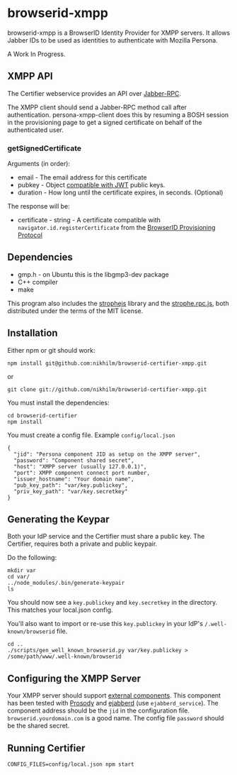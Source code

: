 # browserid-xmpp

browserid-xmpp is a BrowserID Identity Provider for XMPP servers. It allows
Jabber IDs to be used as identities to authenticate with Mozilla Persona.

A Work In Progress.

XMPP API
--------

The Certifier webservice provides an API over
[Jabber-RPC](http://xmpp.org/extensions/xep-0009.html).

The XMPP client should send a Jabber-RPC method call after authentication.
persona-xmpp-client does this by resuming a BOSH session in the provisioning
page to get a signed certificate on behalf of the authenticated user.

### getSignedCertificate

Arguments (in order):

* email - The email address for this certificate
* pubkey - Object [compatible with JWT](https://github.com/mozilla/jwcrypto) public keys.
* duration - How long until the certificate expires, in seconds. (Optional)

The response will be:
  * certificate - string - A certificate compatible with
     `navigator.id.registerCertificate` from the [BrowserID Provisioning
    Protocol](https://developer.mozilla.org/en/BrowserID/Guide_to_Implementing_a_Persona_IdP)

Dependencies
------------

* gmp.h - on Ubuntu this is the libgmp3-dev package
* C++ compiler
* make

This program also includes the [strophejs](http://strophe.im/strophejs/)
library and the
[strophe.rpc.js](https://github.com/strophe/strophejs-plugins/tree/master/rpc),
both distributed under the terms of the MIT license.

Installation
------------

Either npm or git should work:

    npm install git@github.com:nikhilm/browserid-certifier-xmpp.git

or

    git clone git://github.com/nikhilm/browserid-certifier-xmpp.git

You must install the dependencies:

    cd browserid-certifier
    npm install

You must create a config file. Example ``config/local.json``

    {
      "jid": "Persona component JID as setup on the XMPP server",
      "password": "Component shared secret",
      "host": "XMPP server (usually 127.0.0.1)",
      "port": XMPP component connect port number,
      "issuer_hostname": "Your domain name",
      "pub_key_path": "var/key.publickey",
      "priv_key_path": "var/key.secretkey"
    }

Generating the Keypar
---------------------

Both your IdP service and the Certifier must share a public key.
The Certifier, requires both a private and public keypair.

Do the following:

    mkdir var
    cd var/
    ../node_modules/.bin/generate-keypair
    ls

You should now see a ``key.publickey`` and ``key.secretkey``
in the directory. This matches your local.json config.

You'll also want to import or re-use this ``key.publickey`` in
your IdP's ``/.well-known/browserid`` file.

    cd ..
    ./scripts/gen_well_known_browserid.py var/key.publickey > /some/path/www/.well-known/browserid

Configuring the XMPP Server
---------------------------

Your XMPP server should support [external
components](http://xmpp.org/extensions/xep-0114.html). This component has been
tested with [Prosody](http://prosody.im/doc/components) and
[ejabberd](https://git.process-one.net/ejabberd/mainline/blobs/raw/v2.1.11/doc/guide.html) (use `ejabberd_service`). The component address should be the `jid` in the configuration file. `browserid.yourdomain.com` is a good name. The config file `password` should be the shared secret.

Running Certifier
-----------------

    CONFIG_FILES=config/local.json npm start
